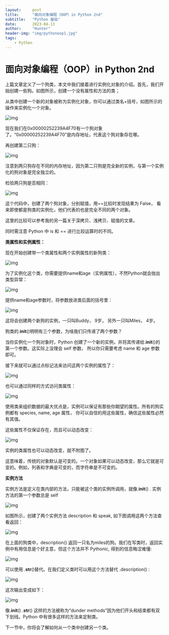 ```yaml
---
layout:     post
title:      "面向对象编程（OOP）in Python 2nd"
subtitle:   "Python 基础"
date:       2023-04-13
author:     "Hunter"
header-img: "img/pythonoop1.jpg"
tags:
    - Python
---
```

# 面向对象编程（OOP）in Python 2nd

上篇文章定义了一个狗类，本文中我们接着进行实例化对象的介绍。首先，我们开始创建一些狗。如图所示，创建一个没有属性和方法的类；

从类中创建一个新的对象被称为实例化对象，你可以通过类名+括号，如图所示的操作来实例化一个对象。

![img](https://pic1.zhimg.com/v2-7639896ffbc79b91661ba5e2e27db00c_b.png)

现在我们在0x00000252239A4F70有一个狗对象了。“0x00000252239A4F70”是内存地址，代表这个狗对象存在哪。

再创建第二只狗：

![img](https://pic4.zhimg.com/v2-5e10a886cdbeea52053cc5a90e020f9b_b.png)

注意到两只狗存在不同的内存地址，因为第二只狗是完全新的实例，与第一个实例化的狗对象是完全独立的。

检验两只狗是否相同：

![img](https://pic4.zhimg.com/v2-2877d223ec53f84e8d14e1f6fda24937_b.png)

这个代码中，创建了两个狗对象，分别赋值，用==比较时发现结果为 False， 看来即使都是狗类的实例化，他们代表的也是完全不同的两个对象。

这里的比较可以参考我的另一篇关于深拷贝、浅拷贝、赋值的文章。

同时需注意 Python 中 is 和 == 进行比较运算时的不同。

**类属性和实例属性：**

现在开始创建带一个类属性和两个实例属性的新狗类：

![img](https://pic2.zhimg.com/v2-89019883a5e6c22bb544e3a133622155_b.png)

为了实例化这个类，你需要提供name和age（实例属性），不然Python就会抛出类型异常：

![img](https://pic4.zhimg.com/v2-3c3eabdc495b51fc6213a6aa76e3a21b_b.png)

提供name和age参数时，将参数放进类后面的括号里：

![img](https://pic3.zhimg.com/v2-cd51c20cb5e7f9c759817d9cb141dfca_b.png)

这将会创建两个新狗的实例，一只叫Buddy， 9岁， 另外一只叫Miles， 4岁。

狗类的.__init__()明明有三个参数，为啥我们只传递了两个参数？

 当你实例化一个狗对象时，Python 创建了一个新的实例，并将其传递给.__init__()的第一个参数。这实际上没理会 self 参数， 所以你只需要考虑 name 和 age 参数即可。

接下来就可以通过点标记法来访问这两个实例的属性了：

![img](https://pic4.zhimg.com/v2-671d68475ec223d9fdd8647cffab6e1f_b.png)

也可以通过同样的方式访问类属性：

![img](https://pic3.zhimg.com/v2-03976d02d1f73e45c8d7104a7446b8d2_b.png)

使用类来组织数据的最大优点是，实例可以保证有那些你期望的属性。所有的狗实例都有 species, name, age 属性， 你可以自信的用这些属性，确信这些属性必然有其值。

这些属性不仅保证存在，而且可以动态改变：

![img](https://pic2.zhimg.com/v2-e475ef757617b735cf17eb9dc0531939_b.png)

实例的类属性也可以动态改变，就不附图了。

这意味着，传统的对象默认是可变的。一个对象如果可以动态改变，那么它就是可变的。例如，列表和字典是可变的，而字符串是不可变的。

**实例方法**

实例方法是定义在类内部的方法，只能被这个类的实例所调用，就像.__init__() . 实例方法的第一个参数总是 self

![img](https://pic4.zhimg.com/v2-cd0e4b55a62dca127a5a44837474f81b_b.png)

如图所示，创建了两个实例方法 description 和 speak, 如下图调用这两个方法查看返回：

![img](https://pic3.zhimg.com/v2-d8d3f66f35d687480e30b443e831ae5e_b.png)

在上面的狗类中，description() 返回一只名为miles的狗。我们在写类时，返回实例中有用信息是个好主意，但这个方法并不 Pythonic, 得到的信息晦涩难懂:

![img](https://pic3.zhimg.com/v2-4303cbab6fc81191721d628b03cdae2e_b.png)

可以使用 .__str__()替代。在我们定义类时可以用这个方法替代 .description() :

![img](https://pic3.zhimg.com/v2-95f19e494b947f6b77af0563f2b1a2c6_b.png)

这次输出变成如下：

![img](https://pic3.zhimg.com/v2-3921d90020ebcd340d673ee51b0a9092_b.png)

像.__init__()   .__str__() 这样的方法被称为“dunder methods”因为他们开头和结束都有双下划线。Python 中有很多这样的方法来定制类。

下一节中，你将会了解如何从一个类中创建另一个类。